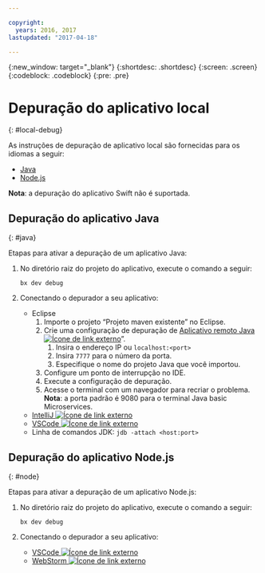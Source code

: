 ```yaml
---

copyright:
  years: 2016, 2017
lastupdated: "2017-04-18"

---
```

{:new_window: target="_blank"}
{:shortdesc: .shortdesc}
{:screen: .screen}
{:codeblock: .codeblock}
{:pre: .pre}

# Depuração do aplicativo local
{: #local-debug}

As instruções de depuração de aplicativo local são fornecidas para os idiomas a seguir:

* [Java](#java)
* [Node.js](#node)

**Nota**: a depuração do aplicativo Swift não é suportada.

## Depuração do aplicativo Java
{: #java}

Etapas para ativar a depuração de um aplicativo Java:

1. No diretório raiz do projeto do aplicativo, execute o comando a seguir:

	`bx dev debug`

2. Conectando o depurador a seu aplicativo:

	* Eclipse
      1. Importe o projeto “Projeto maven existente” no Eclipse.
      2. Crie uma configuração de depuração de [Aplicativo remoto Java![Ícone de link externo](../icons/launch-glyph.svg "Ícone de link externo")](http://help.eclipse.org/neon/index.jsp?topic=%2Forg.eclipse.jdt.doc.user%2Ftasks%2Ftask-remotejava_launch_config.htm)”.
      		1. Insira o endereço IP ou `localhost:<port>`  
      		2. Insira `7777` para o número da porta.
      		3. Especifique o nome do projeto Java que você importou.
      6. Configure um ponto de interrupção no IDE.
      7. Execute a configuração de depuração.
      8. Acesse o terminal com um navegador para recriar o problema.  
	   **Nota**: a porta padrão é 9080 para o terminal Java basic Microservices.
	* [IntelliJ ![Ícone de link externo](../icons/launch-glyph.svg "Ícone de link externo")](https://www.jetbrains.com/help/idea/2016.3/run-debug-configuration-remote.html)
	* [VSCode ![Ícone de link externo](../icons/launch-glyph.svg "Ícone de link externo")](https://marketplace.visualstudio.com/items?itemName=donjayamanne.javadebugge)
	* Linha de comandos JDK: `jdb -attach <host:port>`

## Depuração do aplicativo Node.js

{: #node}

Etapas para ativar a depuração de um aplicativo Node.js:

1. No diretório raiz do projeto do aplicativo, execute o comando a seguir:

	`bx dev debug`

2. Conectando o depurador a seu aplicativo:
	* [VSCode ![Ícone de link externo](../icons/launch-glyph.svg "Ícone de link externo")](https://blog.docker.com/2016/07/live-debugging-docker/)
	* [WebStorm ![Ícone de link externo](../icons/launch-glyph.svg "Ícone de link externo")](https://blog.alexseifert.com/2016/10/25/debugging-node-js-in-a-docker-container-with-webstorm/)


<!--
## Swift application debugging - content from mike tunnicliffe
{: #swift}

Steps to enable debug for a Swift application:  

1. On the App server (or system where the Swift application will execute), you should start the 'lldb server':
 - `lldb-server platform -->
<!-- listen <port number>`
2. On the App server, build the Kitura-based server application using the debug configuration:
 - `swift build debug`
3. On the App server, start the Kitura-based server application:
 - `./build/debug/Kitura-Starter`
4. On the client system (also known as the host system), start the 'lldb client':
 - `lldb`
5. Configure lldb client to connect to lldb-server:
 - `(lldb) platform select remote-linux`
 - `(lldb) platform connect connect://<ip address server>:<port number server>`
6. Execute commands to debug remote program:
 - `(lldb) process attach -->
<!--pid 3626`
-->
